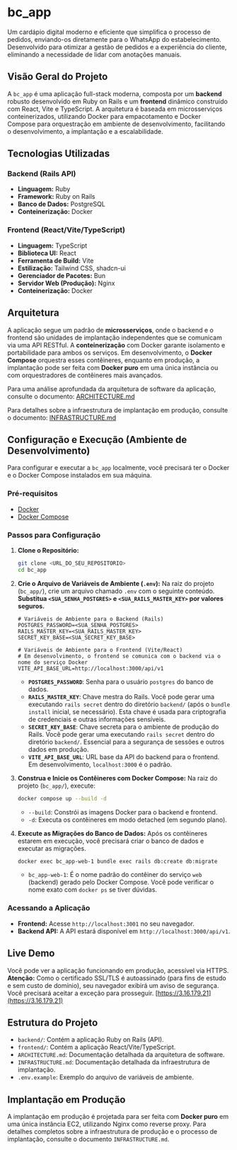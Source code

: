 # bc_app

Um cardápio digital moderno e eficiente que simplifica o processo de pedidos, enviando-os diretamente para o WhatsApp do estabelecimento. Desenvolvido para otimizar a gestão de pedidos e a experiência do cliente, eliminando a necessidade de lidar com anotações manuais.

## Visão Geral do Projeto

A `bc_app` é uma aplicação full-stack moderna, composta por um **backend** robusto desenvolvido em Ruby on Rails e um **frontend** dinâmico construído com React, Vite e TypeScript. A arquitetura é baseada em microsserviços conteinerizados, utilizando Docker para empacotamento e Docker Compose para orquestração em ambiente de desenvolvimento, facilitando o desenvolvimento, a implantação e a escalabilidade.

## Tecnologias Utilizadas

### Backend (Rails API)

*   **Linguagem:** Ruby
*   **Framework:** Ruby on Rails
*   **Banco de Dados:** PostgreSQL
*   **Conteinerização:** Docker

### Frontend (React/Vite/TypeScript)

*   **Linguagem:** TypeScript
*   **Biblioteca UI:** React
*   **Ferramenta de Build:** Vite
*   **Estilização:** Tailwind CSS, shadcn-ui
*   **Gerenciador de Pacotes:** Bun
*   **Servidor Web (Produção):** Nginx
*   **Conteinerização:** Docker

## Arquitetura

A aplicação segue um padrão de **microsserviços**, onde o backend e o frontend são unidades de implantação independentes que se comunicam via uma API RESTful. A **conteinerização** com Docker garante isolamento e portabilidade para ambos os serviços. Em desenvolvimento, o **Docker Compose** orquestra esses contêineres, enquanto em produção, a implantação pode ser feita com **Docker puro** em uma única instância ou com orquestradores de contêineres mais avançados.

Para uma análise aprofundada da arquitetura de software da aplicação, consulte o documento:
[ARCHITECTURE.md](ARCHITECTURE.md)

Para detalhes sobre a infraestrutura de implantação em produção, consulte o documento:
[INFRASTRUCTURE.md](INFRASTRUCTURE.md)

## Configuração e Execução (Ambiente de Desenvolvimento)

Para configurar e executar a `bc_app` localmente, você precisará ter o Docker e o Docker Compose instalados em sua máquina.

### Pré-requisitos

*   [Docker](https://docs.docker.com/get-docker/)
*   [Docker Compose](https://docs.docker.com/compose/install/)

### Passos para Configuração

1.  **Clone o Repositório:**

    ```bash
    git clone <URL_DO_SEU_REPOSITORIO>
    cd bc_app
    ```

2.  **Crie o Arquivo de Variáveis de Ambiente (`.env`):**
    Na raiz do projeto (`bc_app/`), crie um arquivo chamado `.env` com o seguinte conteúdo. **Substitua `<SUA_SENHA_POSTGRES>` e `<SUA_RAILS_MASTER_KEY>` por valores seguros.**

    ```env
    # Variáveis de Ambiente para o Backend (Rails)
    POSTGRES_PASSWORD=<SUA_SENHA_POSTGRES>
    RAILS_MASTER_KEY=<SUA_RAILS_MASTER_KEY>
    SECRET_KEY_BASE=<SUA_SECRET_KEY_BASE>

    # Variáveis de Ambiente para o Frontend (Vite/React)
    # Em desenvolvimento, o frontend se comunica com o backend via o nome do serviço Docker
    VITE_API_BASE_URL=http://localhost:3000/api/v1
    ```

    *   **`POSTGRES_PASSWORD`**: Senha para o usuário `postgres` do banco de dados.
    *   **`RAILS_MASTER_KEY`**: Chave mestra do Rails. Você pode gerar uma executando `rails secret` dentro do diretório `backend/` (após o `bundle install` inicial, se necessário). Esta chave é usada para criptografia de credenciais e outras informações sensíveis.
    *   **`SECRET_KEY_BASE`**: Chave secreta para o ambiente de produção do Rails. Você pode gerar uma executando `rails secret` dentro do diretório `backend/`. Essencial para a segurança de sessões e outros dados em produção.
    *   **`VITE_API_BASE_URL`**: URL base da API do backend para o frontend. Em desenvolvimento, `localhost:3000` é o padrão.

3.  **Construa e Inicie os Contêineres com Docker Compose:**
    Na raiz do projeto (`bc_app/`), execute:

    ```bash
    docker compose up --build -d
    ```

    *   `--build`: Constrói as imagens Docker para o backend e frontend.
    *   `-d`: Executa os contêineres em modo detached (em segundo plano).

4.  **Execute as Migrações do Banco de Dados:**
    Após os contêineres estarem em execução, você precisará criar o banco de dados e executar as migrações.

    ```bash
    docker exec bc_app-web-1 bundle exec rails db:create db:migrate
    ```

    *   `bc_app-web-1`: É o nome padrão do contêiner do serviço `web` (backend) gerado pelo Docker Compose. Você pode verificar o nome exato com `docker ps` se tiver dúvidas.

### Acessando a Aplicação

*   **Frontend:** Acesse `http://localhost:3001` no seu navegador.
*   **Backend API:** A API estará disponível em `http://localhost:3000/api/v1`.

## Live Demo

Você pode ver a aplicação funcionando em produção, acessível via HTTPS. **Atenção:** Como o certificado SSL/TLS é autoassinado (para fins de estudo e sem custo de domínio), seu navegador exibirá um aviso de segurança. Você precisará aceitar a exceção para prosseguir.
[https://3.16.179.21](https://3.16.179.21)

## Estrutura do Projeto

*   `backend/`: Contém a aplicação Ruby on Rails (API).
*   `frontend/`: Contém a aplicação React/Vite/TypeScript.
*   `ARCHITECTURE.md`: Documentação detalhada da arquitetura de software.
*   `INFRASTRUCTURE.md`: Documentação detalhada da infraestrutura de implantação.
*   `.env.example`: Exemplo do arquivo de variáveis de ambiente.

## Implantação em Produção

A implantação em produção é projetada para ser feita com **Docker puro** em uma única instância EC2, utilizando Nginx como reverse proxy. Para detalhes completos sobre a infraestrutura de produção e o processo de implantação, consulte o documento `INFRASTRUCTURE.md`.
